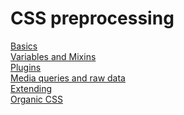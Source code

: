 # CSS preprocessing

<i class="fa fa-arrow-right"></i> [Basics](/pages/css-preprocessing/basics)<br />
<i class="fa fa-arrow-right"></i> [Variables and Mixins](/pages/css-preprocessing/variables-and-mixins)<br />
<i class="fa fa-arrow-right"></i> [Plugins](/pages/css-preprocessing/plugins)<br />
<i class="fa fa-arrow-right"></i> [Media queries and raw data](/pages/css-preprocessing/media-queries-raw-data)<br />
<i class="fa fa-arrow-right"></i> [Extending](/pages/css-preprocessing/extending)<br />
<i class="fa fa-arrow-right"></i> [Organic CSS](/pages/css-preprocessing/organic-css)